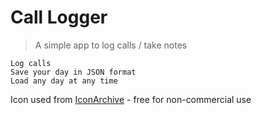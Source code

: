 # Call Logger
> A simple app to log calls / take notes

```
Log calls
Save your day in JSON format
Load any day at any time
```

Icon used from [IconArchive](https://iconarchive.com/show/polygon-icons-by-graphicloads/call-rejected-icon.html) - free for non-commercial use
